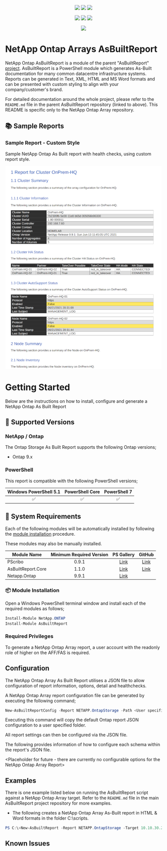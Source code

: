 <p align="center">
    <a href="https://www.powershellgallery.com/packages/AsBuiltReport.NETAPP.OntapStorage/" alt="PowerShell Gallery Version">
        <img src="https://img.shields.io/powershellgallery/v/AsBuiltReport.NETAPP.OntapStorage.svg" /></a>
    <a href="https://www.powershellgallery.com/packages/AsBuiltReport.NETAPP.OntapStorage/" alt="PS Gallery Downloads">
        <img src="https://img.shields.io/powershellgallery/dt/AsBuiltReport.NETAPP.OntapStorage.svg" /></a>
    <a href="https://www.powershellgallery.com/packages/AsBuiltReport.NETAPP.OntapStorage/" alt="PS Platform">
        <img src="https://img.shields.io/powershellgallery/p/AsBuiltReport.NETAPP.OntapStorage.svg" /></a>
</p>
<p align="center">
    <a href="https://github.com/rebelinux/AsBuiltReport.NETAPP.OntapStorage/graphs/commit-activity" alt="GitHub Last Commit">
        <img src="https://img.shields.io/github/last-commit/rebelinux/AsBuiltReport.NETAPP.OntapStorage/master.svg" /></a>
    <a href="https://raw.githubusercontent.com/rebelinux/AsBuiltReport.NETAPP.OntapStorage/master/LICENSE" alt="GitHub License">
        <img src="https://img.shields.io/github/license/rebelinux/AsBuiltReport.NETAPP.OntapStorage.svg" /></a>
    <a href="https://github.com/rebelinux/AsBuiltReport.NETAPP.OntapStorage/graphs/contributors" alt="GitHub Contributors">
        <img src="https://img.shields.io/github/contributors/rebelinux/AsBuiltReport.NETAPP.OntapStorage.svg"/></a>
</p>
<p align="center">
    <a href="https://twitter.com/AsBuiltReport" alt="Twitter">
            <img src="https://img.shields.io/twitter/follow/AsBuiltReport.svg?style=social"/></a>
</p>

# NetApp Ontap Arrays AsBuiltReport

NetApp Ontap AsBuiltReport is a module of the parent "AsBuiltReport" [project](https://github.com/AsBuiltReport/AsBuiltReport). AsBuiltReport is a PowerShell module which generates As-Built documentation for many common datacentre infrastructure systems. Reports can be generated in Text, XML, HTML and MS Word formats and can be presented with custom styling to align with your company/customer's brand.

For detailed documentation around the whole project, please refer to the `README.md` file in the parent AsBuiltReport repository (linked to above). This README is specific only to the NetApp Ontap Array repository.

## :books: Sample Reports

### Sample Report - Custom Style

Sample NetApp Ontap As Built report with health checks, using custom report style.

![Sample NetApp Ontap As Built Report](https://github.com/rebelinux/AsBuiltReport.NETAPP.OntapStorage/raw/master/Samples/Sample_NetApp_Report_1.png "Sample NetApp Ontap As Built Report")

# Getting Started

Below are the instructions on how to install, configure and generate a NetApp Ontap As Built Report

## :floppy_disk: Supported Versions

### **NetApp / Ontap**

The Ontap Storage As Built Report supports the following Ontap versions;

- Ontap 9.x

### **PowerShell**

This report is compatible with the following PowerShell versions;

| Windows PowerShell 5.1 | PowerShell Core | PowerShell 7 |
|:----------------------:|:---------------:|:------------:|
|   :white_check_mark:   |   :white_check_mark:    |  :white_check_mark:  |


## :wrench: System Requirements

Each of the following modules will be automatically installed by following the [module installation](https://github.com/AsBuiltReport/AsBuiltReport.Nutanix.PrismElement#package-module-installation) procedure.

These modules may also be manually installed.

| Module Name        | Minimum Required Version |                              PS Gallery                               |                                   GitHub                                    |
|--------------------|:------------------------:|:---------------------------------------------------------------------:|:---------------------------------------------------------------------------:|
| PScribo            |          0.9.1           |      [Link](https://www.powershellgallery.com/packages/PScribo)       |         [Link](https://github.com/iainbrighton/PScribo/tree/master)         |
| AsBuiltReport.Core |          1.1.0           | [Link](https://www.powershellgallery.com/packages/AsBuiltReport.Core) | [Link](https://github.com/AsBuiltReport/AsBuiltReport.Core/releases/latest) |
| Netapp.Ontap |          9.9.1           | [Link](https://www.powershellgallery.com/packages/NetApp.ONTAP/9.9.1.2106) |  |

### :package: Module Installation

Open a Windows PowerShell terminal window and install each of the required modules as follows;

```powershell
Install-Module NetApp.ONTAP
Install-Module AsBuiltReport
```

### Required Privileges

To generate a NetApp Ontap Array report, a user account with the readonly role of higher on the AFF/FAS is required.

## Configuration

The NetApp Ontap Array As Built Report utilises a JSON file to allow configuration of report information, options, detail and healthchecks.

A NetApp Ontap Array report configuration file can be generated by executing the following command;

```powershell
New-AsBuiltReportConfig -Report NETAPP.OntapStorage -Path <User specified folder> -Name <Optional>
```

Executing this command will copy the default Ontap report JSON configuration to a user specified folder.

All report settings can then be configured via the JSON file.

The following provides information of how to configure each schema within the report's JSON file.

<Placeholder for future - there are currently no configurable options for the NetApp Ontap Array Report>

## Examples

There is one example listed below on running the AsBuiltReport script against a NetApp Ontap Array target. Refer to the `README.md` file in the main AsBuiltReport project repository for more examples.

- The following creates a NetApp Ontap Array As-Built report in HTML & Word formats in the folder C:\scripts\.

```powershell
PS C:\>New-AsBuiltReport -Report NETAPP.OntapStorage -Target 10.10.30.20 -Credential (Get-Credential) -Format HTML,Word -OutputPath C:\scripts\
```

## Known Issues
